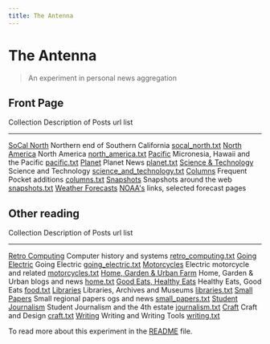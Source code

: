 ```yaml
---
title: The Antenna
---
```


# The Antenna

> An experiment in personal news aggregation

## Front Page

Collection                                          Description of Posts                                               url list
---------------------------------                   --------------------------------------------------------------     --------------------------------
[SoCal North](socal_north.html)                     Northern end of Southern California                                [socal_north.txt](socal_north.txt)
[North America](north_america.html)                 North America                                                      [north_america.txt](north_america.txt)
[Pacific](pacific.html)                             Micronesia, Hawaii and the Pacific                                 [pacific.txt](pacific.txt)
[Planet](planet.html)                               Planet News                                                        [planet.txt](planet.txt)
[Science & Technology](science_and_technology.html) Science and Technology                                             [science_and_technology.txt](science_and_technology.txt)
[Columns](columns.html)                             Frequent Pocket additions                                          [columns.txt](columns.txt)
[Snapshots](snapshots.html)                         Snapshots around the web                                           [snapshots.txt](snapshots.txt)
[Weather Forecasts](forecasts.html)                 [NOAA's](https://weather.gov) links, selected forecast pages


## Other reading

Collection                                          Description of Posts                                               url list
---------------------------------                   --------------------------------------------------------------     --------------------------------
[Retro Computing](retro_computing.html)             Computer history and systems                                       [retro_computing.txt](retro_computing.txt)
[Going Electric](going_electric.html)               Going Electric                                                     [going_electric.txt](going_electric.txt)
[Motorcycles](motorcycles.html)                     Electric motorcycle and related                                    [motorcycles.txt](motorcycles.txt)
[Home, Garden & Urban Farm](home.html)              Home, Garden & Urban blogs and news                                [home.txt](home.txt)
[Good Eats, Healthy Eats](food.html)                Healthy Eats, Good Eats                                            [food.txt](foot.txt)
[Libraries](libraries.html)                         Libraries, Archives and Museums                                    [libraries.txt](libraries.txt)
[Small Papers](small_papers.html)                   Small regional papers  ogs and news                                [small_papers.txt](small_papers.txt)
[Student Journalism](journalism.html)               Student Journalism and the 4th estate                              [journalism.txt](journalism.txt)
[Craft](craft.html)                                 Craft and Design                                                   [craft.txt](craft.txt)
[Writing](writing.html)                             Writing and Writing Tools                                          [writing.txt](writing.txt)

To read more about this experiment in the [README](README.md) file.
